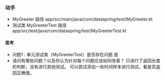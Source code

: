 ###  动手

 *  MyGreeter 路径   app/src/main/java/com/dataspring/test/MyGreeter.kt
 *  测试类  MyGreeterTest 路径    app/src/test/java/com/dataspring/test/MyGreeterTest.kt

#### 思考
* 问题1 : 单元测试类（MyGreeterTest）是否存在问题
   是
* 请问有哪些问题？以及你认为针对每个问题应该如何改善？
   只进行了返回长度的判断，没有进行其他测试。
   可以尝试添加一些时间样本进行测试，看是否返回正确值。
